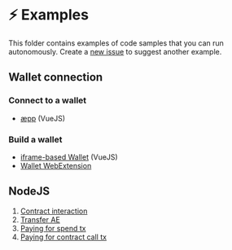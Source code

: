 # ⚡ Examples

This folder contains examples of code samples that you can run autonomously.
Create a [new issue](https://github.com/aeternity/aepp-sdk-js/issues/new) to suggest another example.

## Wallet connection

### Connect to a wallet
- [æpp](browser/aepp) (VueJS)

### Build a wallet
- [iframe-based Wallet](browser/wallet-iframe) (VueJS)
- [Wallet WebExtension](browser/wallet-web-extension)

## NodeJS
1. [Contract interaction](node/contract-interaction.mjs)
2. [Transfer AE](node/transfer-ae.mjs)
3. [Paying for spend tx](node/paying-for-spend-tx.mjs)
4. [Paying for contract call tx](node/paying-for-contract-call-tx.mjs)
